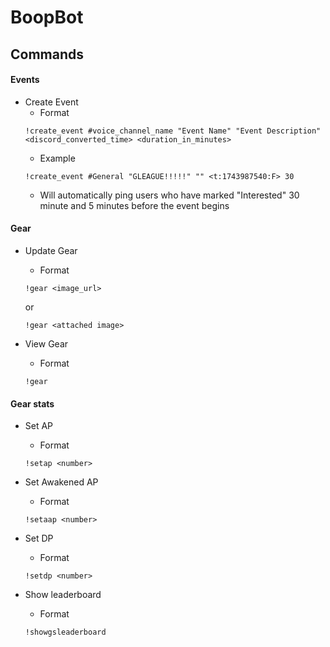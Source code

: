 # BoopBot

## Commands
#### Events
- Create Event
	- Format
	```
	!create_event #voice_channel_name "Event Name" "Event Description" <discord_converted_time> <duration_in_minutes>
	```
	- Example
	```
	!create_event #General "GLEAGUE!!!!!" "" <t:1743987540:F> 30
	```
	- Will automatically ping users who have marked "Interested" 30 minute and 5 minutes before the event begins

#### Gear
- Update Gear
	- Format
	```
	!gear <image_url>
	```
	or
	```
	!gear <attached image>
	```

- View Gear
	- Format
	```
	!gear
	```

#### Gear stats
- Set AP
	- Format
	```
	!setap <number>
	```

- Set Awakened AP
	- Format
	```
	!setaap <number>
	```

- Set DP
	- Format
	```
	!setdp <number>
	```

- Show leaderboard
	- Format
	```
	!showgsleaderboard
	```
	